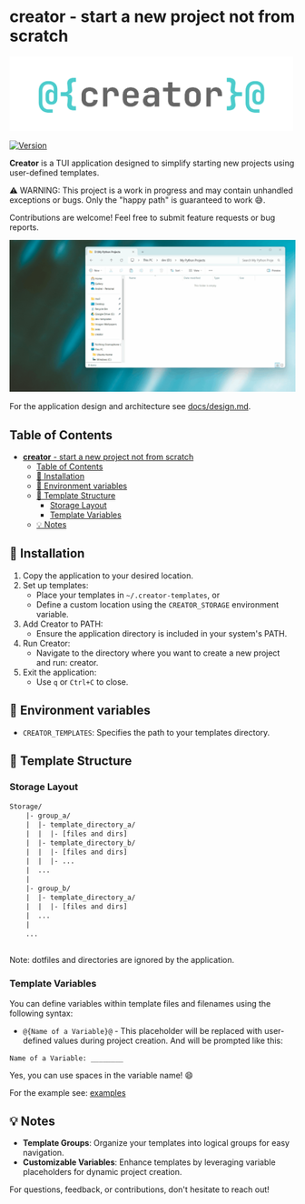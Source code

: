 # **creator** - start a new project not from scratch


<img src="docs/README/logo.drawio.png" alt="logo" width="500"/>


[![Version](https://img.shields.io/github/v/tag/an-dr/creator?filter=v*&label=Version&color=67cdcc)](https://github.com/an-dr/creator/releases)


**Creator** is a TUI application designed to simplify starting new projects using user-defined templates.

⚠️ WARNING: This project is a work in progress and may contain unhandled exceptions or bugs. Only the "happy path" is guaranteed to work 😅.

Contributions are welcome! Feel free to submit feature requests or bug reports.

![demo](docs/README/demo.gif)

For the application design and architecture see [docs/design.md](docs/design.md).

## Table of Contents

- [**creator** - start a new project not from scratch](#creator---start-a-new-project-not-from-scratch)
    - [Table of Contents](#table-of-contents)
    - [🚀 Installation](#-installation)
    - [🌱 Environment variables](#-environment-variables)
    - [📂 Template Structure](#-template-structure)
        - [Storage Layout](#storage-layout)
        - [Template Variables](#template-variables)
    - [💡 Notes](#-notes)

## 🚀 Installation

1. Copy the application to your desired location.
2. Set up templates:
    - Place your templates in `~/.creator-templates`, or
    - Define a custom location using the `CREATOR_STORAGE` environment variable.
3. Add Creator to PATH:
    - Ensure the application directory is included in your system's PATH.
4. Run Creator:
    - Navigate to the directory where you want to create a new project and run: creator.
5. Exit the application:
    - Use `q` or `Ctrl+C` to close.


## 🌱 Environment variables

- `CREATOR_TEMPLATES`: Specifies the path to your templates directory.

## 📂 Template Structure

### Storage Layout

```plaintext
Storage/
    |- group_a/
    |  |- template_directory_a/
    |  |  |- [files and dirs]
    |  |- template_directory_b/
    |  |  |- [files and dirs]
    |  |  |- ...
    |  ...
    |
    |- group_b/
    |  |- template_directory_a/
    |  |  |- [files and dirs]
    |  ...
    |
    ...
    
```

Note: dotfiles and directories are ignored by the application.

### Template Variables

You can define variables within template files and filenames using the following syntax:

- `@{Name of a Variable}@` - This placeholder will be replaced with user-defined values during project creation. And will be prompted like this:

```plaintext
Name of a Variable: ________
```

Yes, you can use spaces in the variable name! 😄

For the example see: [examples](examples)

## 💡 Notes

- **Template Groups**: Organize your templates into logical groups for easy navigation.
- **Customizable Variables**: Enhance templates by leveraging variable placeholders for dynamic project creation.

For questions, feedback, or contributions, don't hesitate to reach out!
